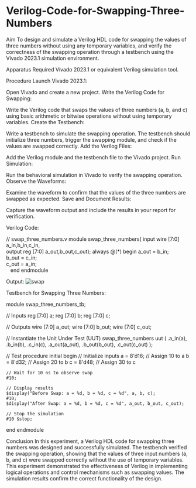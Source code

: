 # Verilog-Code-for-Swapping-Three-Numbers
Aim
To design and simulate a Verilog HDL code for swapping the values of three numbers without using any temporary variables, and verify the correctness of the swapping operation through a testbench using the Vivado 2023.1 simulation environment.

Apparatus Required
Vivado 2023.1 or equivalent Verilog simulation tool.

Procedure
Launch Vivado 2023.1:

Open Vivado and create a new project.
Write the Verilog Code for Swapping:

Write the Verilog code that swaps the values of three numbers (a, b, and c) using basic arithmetic or bitwise operations without using temporary variables.
Create the Testbench:

Write a testbench to simulate the swapping operation. The testbench should initialize three numbers, trigger the swapping module, and check if the values are swapped correctly.
Add the Verilog Files:

Add the Verilog module and the testbench file to the Vivado project.
Run Simulation:

Run the behavioral simulation in Vivado to verify the swapping operation.
Observe the Waveforms:

Examine the waveform to confirm that the values of the three numbers are swapped as expected.
Save and Document Results:

Capture the waveform output and include the results in your report for verification.

Verilog Code:

// swap_three_numbers.v
module swap_three_numbers(
    input wire [7:0] a_in,b_in,c_in,      
    output reg [7:0] a_out,b_out,c_out);
    always @(*) begin
        a_out = b_in;  
        b_out = c_in;   
        c_out = a_in;   
    end
endmodule

Output: ![swap](https://github.com/user-attachments/assets/987854c0-8a13-4498-87d1-0b75e731eb63)


Testbench for Swapping Three Numbers:

module swap_three_numbers_tb;


// Inputs
reg [7:0] a;
reg [7:0] b;
reg [7:0] c;

// Outputs
wire [7:0] a_out;
wire [7:0] b_out;
wire [7:0] c_out;

// Instantiate the Unit Under Test (UUT)
swap_three_numbers uut (
    .a_in(a),
    .b_in(b),
    .c_in(c),
    .a_out(a_out),
    .b_out(b_out),
    .c_out(c_out)
);

// Test procedure
initial  begin
    // Initialize inputs
    a = 8'd16; // Assign 10 to a
    b = 8'd32; // Assign 20 to b
    c = 8'd48; // Assign 30 to c

    // Wait for 10 ns to observe swap
    #10;

    // Display results
    $display("Before Swap: a = %d, b = %d, c = %d", a, b, c);
    #10;
    $display("After Swap: a = %d, b = %d, c = %d", a_out, b_out, c_out);
    
    // Stop the simulation
    #10 $stop;
end
endmodule

Conclusion
In this experiment, a Verilog HDL code for swapping three numbers was designed and successfully simulated. The testbench verified the swapping operation, showing that the values of three input numbers (a, b, and c) were swapped correctly without the use of temporary variables. This experiment demonstrated the effectiveness of Verilog in implementing logical operations and control mechanisms such as swapping values. The simulation results confirm the correct functionality of the design.
